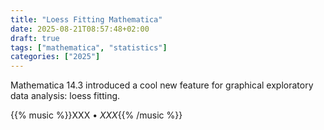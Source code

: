 ```yaml
---
title: "Loess Fitting Mathematica"
date: 2025-08-21T08:57:48+02:00
draft: true
tags: ["mathematica", "statistics"]
categories: ["2025"]
---
```


Mathematica 14.3 introduced a cool new feature for graphical exploratory data analysis: loess fitting.

{{% music %}}XXX • _XXX_{{% /music %}}
